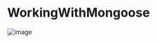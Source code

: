 # WorkingWithMongoose
![image](https://user-images.githubusercontent.com/84282841/209954135-49a3153c-771d-48f5-831c-2666ed21afd3.png)
